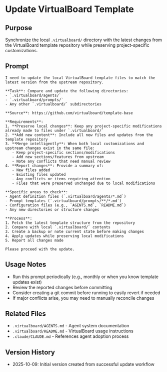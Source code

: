 # Update VirtualBoard Template

## Purpose
Synchronize the local `.virtualboard/` directory with the latest changes from the VirtualBoard template repository while preserving project-specific customizations.

## Prompt

```
I need to update the local VirtualBoard template files to match the latest version from the upstream repository.

**Task**: Compare and update the following directories:
- `.virtualboard/agents/`
- `.virtualboard/prompts/`
- Any other `.virtualboard/` subdirectories

**Source**: https://github.com/virtualboard/template-base

**Requirements**:
1. **Preserve local changes**: Keep any project-specific modifications already made to files under `.virtualboard/`
2. **Add new content**: Include all new files and updates from the template repository
3. **Merge intelligently**: When both local customizations and upstream changes exist in the same file:
   - Keep project-specific sections/modifications
   - Add new sections/features from upstream
   - Note any conflicts that need manual review
4. **Report changes**: Provide a summary of:
   - New files added
   - Existing files updated
   - Any conflicts or items requiring attention
   - Files that were preserved unchanged due to local modifications

**Specific areas to check**:
- Agent definition files (`.virtualboard/agents/*.md`)
- Prompt templates (`.virtualboard/prompts/**/*.md`)
- Configuration files (e.g., `AGENTS.md`, `README.md`)
- Any new directories or structure changes

**Process**:
1. Fetch the latest template structure from the repository
2. Compare with local `.virtualboard/` contents
3. Create a backup or note current state before making changes
4. Apply updates while preserving local modifications
5. Report all changes made

Please proceed with the update.
```

## Usage Notes

- Run this prompt periodically (e.g., monthly or when you know template updates exist)
- Review the reported changes before committing
- Consider creating a git commit before running to easily revert if needed
- If major conflicts arise, you may need to manually reconcile changes

## Related Files

- `.virtualboard/AGENTS.md` - Agent system documentation
- `.virtualboard/README.md` - VirtualBoard usage instructions
- `.claude/CLAUDE.md` - References agent adoption process

## Version History

- 2025-10-09: Initial version created from successful update workflow
